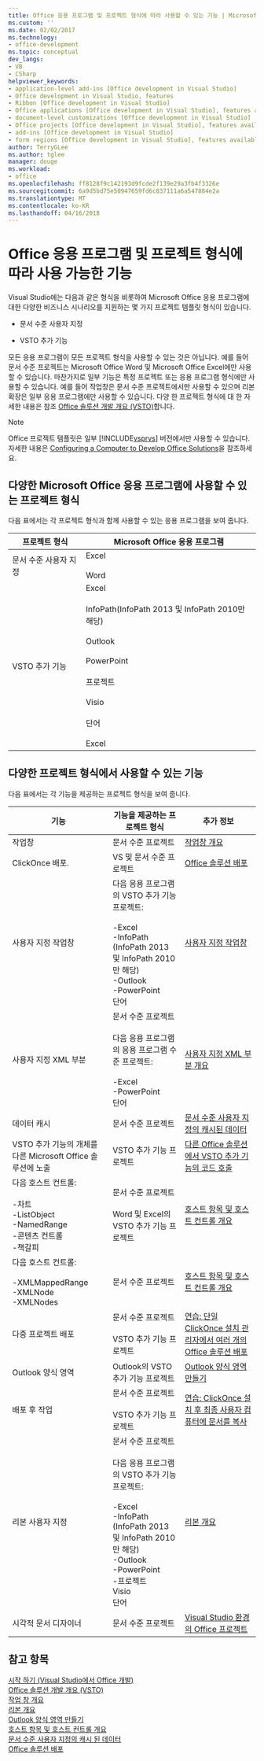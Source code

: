 ```yaml
---
title: Office 응용 프로그램 및 프로젝트 형식에 따라 사용할 수 있는 기능 | Microsoft Docs
ms.custom: ''
ms.date: 02/02/2017
ms.technology:
- office-development
ms.topic: conceptual
dev_langs:
- VB
- CSharp
helpviewer_keywords:
- application-level add-ins [Office development in Visual Studio]
- Office development in Visual Studio, features
- Ribbon [Office development in Visual Studio]
- Office applications [Office development in Visual Studio], features available
- document-level customizations [Office development in Visual Studio]
- Office projects [Office development in Visual Studio], features available
- add-ins [Office development in Visual Studio]
- form regions [Office development in Visual Studio], features available
author: TerryGLee
ms.author: tglee
manager: douge
ms.workload:
- office
ms.openlocfilehash: ff8128f9c142193d9fcde2f139e29a3fb4f3326e
ms.sourcegitcommit: 6a9d5bd75e50947659fd6c837111a6a547884e2a
ms.translationtype: MT
ms.contentlocale: ko-KR
ms.lasthandoff: 04/16/2018
---
```

# <a name="features-available-by-office-application-and-project-type"></a>Office 응용 프로그램 및 프로젝트 형식에 따라 사용 가능한 기능
  Visual Studio에는 다음과 같은 형식을 비롯하여 Microsoft Office 응용 프로그램에 대한 다양한 비즈니스 시나리오를 지원하는 몇 가지 프로젝트 템플릿 형식이 있습니다.  
  
-   문서 수준 사용자 지정  
  
-   VSTO 추가 기능  
  
 모든 응용 프로그램이 모든 프로젝트 형식을 사용할 수 있는 것은 아닙니다. 예를 들어 문서 수준 프로젝트는 Microsoft Office Word 및 Microsoft Office Excel에만 사용할 수 있습니다. 마찬가지로 일부 기능은 특정 프로젝트 또는 응용 프로그램 형식에만 사용할 수 있습니다. 예를 들어 작업창은 문서 수준 프로젝트에서만 사용할 수 있으며 리본 확장은 일부 응용 프로그램에만 사용할 수 있습니다. 다양 한 프로젝트 형식에 대 한 자세한 내용은 참조 [Office 솔루션 개발 개요 &#40;VSTO&#41;](../vsto/office-solutions-development-overview-vsto.md)합니다.  
  
> [!NOTE]  
>  Office 프로젝트 템플릿은 일부 [!INCLUDE[vsprvs](../sharepoint/includes/vsprvs-md.md)] 버전에서만 사용할 수 있습니다. 자세한 내용은 [Configuring a Computer to Develop Office Solutions](../vsto/configuring-a-computer-to-develop-office-solutions.md)을 참조하세요.  
  
## <a name="project-types-available-for-different-microsoft-office-applications"></a>다양한 Microsoft Office 응용 프로그램에 사용할 수 있는 프로젝트 형식  
 다음 표에서는 각 프로젝트 형식과 함께 사용할 수 있는 응용 프로그램을 보여 줍니다.  
  
|프로젝트 형식|Microsoft Office 응용 프로그램|  
|-------------------|----------------------------------|  
|문서 수준 사용자 지정|Excel<br /><br /> Word|  
|VSTO 추가 기능|Excel<br /><br /> InfoPath(InfoPath 2013 및 InfoPath 2010만 해당)<br /><br /> Outlook<br /><br /> PowerPoint<br /><br /> 프로젝트<br /><br /> Visio<br /><br /> 단어<br /><br /> Excel|  
  
## <a name="features-available-in-different-project-types"></a>다양한 프로젝트 형식에서 사용할 수 있는 기능  
 다음 표에서는 각 기능을 제공하는 프로젝트 형식을 보여 줍니다.  
  
|기능|기능을 제공하는 프로젝트 형식|추가 정보|  
|-------------|--------------------------------------------|---------------------|  
|작업창|문서 수준 프로젝트|[작업창 개요](../vsto/actions-pane-overview.md)|  
|ClickOnce 배포.|VS 및 문서 수준 프로젝트|[Office 솔루션 배포](../vsto/deploying-an-office-solution.md)|  
|사용자 지정 작업창|다음 응용 프로그램의 VSTO 추가 기능 프로젝트:<br /><br /> -Excel<br />-InfoPath (InfoPath 2013 및 InfoPath 2010만 해당)<br />-Outlook<br />-PowerPoint<br />단어|[사용자 지정 작업창](../vsto/custom-task-panes.md)|  
|사용자 지정 XML 부분|문서 수준 프로젝트<br /><br /> 다음 응용 프로그램의 응용 프로그램 수준 프로젝트:<br /><br /> -Excel<br />-PowerPoint<br />단어|[사용자 지정 XML 부분 개요](../vsto/custom-xml-parts-overview.md)|  
|데이터 캐시|문서 수준 프로젝트|[문서 수준 사용자 지정의 캐시된 데이터](../vsto/cached-data-in-document-level-customizations.md)|  
|VSTO 추가 기능의 개체를 다른 Microsoft Office 솔루션에 노출|VSTO 추가 기능 프로젝트|[다른 Office 솔루션에서 VSTO 추가 기능의 코드 호출](../vsto/calling-code-in-vsto-add-ins-from-other-office-solutions.md)|  
|다음 호스트 컨트롤:<br /><br /> -차트<br />-ListObject<br />-NamedRange<br />-콘텐츠 컨트롤<br />-책갈피|문서 수준 프로젝트<br /><br /> Word 및 Excel의 VSTO 추가 기능 프로젝트|[호스트 항목 및 호스트 컨트롤 개요](../vsto/host-items-and-host-controls-overview.md)|  
|다음 호스트 컨트롤:<br /><br /> -XMLMappedRange<br />-XMLNode<br />-XMLNodes|문서 수준 프로젝트|[호스트 항목 및 호스트 컨트롤 개요](../vsto/host-items-and-host-controls-overview.md)|  
|다중 프로젝트 배포|문서 수준 프로젝트<br /><br /> VSTO 추가 기능 프로젝트|[연습: 단일 ClickOnce 설치 관리자에서 여러 개의 Office 솔루션 배포](http://msdn.microsoft.com/en-us/051223c0-4082-4799-b78b-a4763a9def55)|  
|Outlook 양식 영역|Outlook의 VSTO 추가 기능 프로젝트|[Outlook 양식 영역 만들기](../vsto/creating-outlook-form-regions.md)|  
|배포 후 작업|문서 수준 프로젝트<br /><br /> VSTO 추가 기능 프로젝트|[연습: ClickOnce 설치 후 최종 사용자 컴퓨터에 문서를 복사](http://msdn.microsoft.com/en-us/100090f7-bc63-4152-b3e1-19b48bc27466)|  
|리본 사용자 지정|문서 수준 프로젝트<br /><br /> 다음 응용 프로그램의 VSTO 추가 기능 프로젝트:<br /><br /> -Excel<br />-InfoPath (InfoPath 2013 및 InfoPath 2010만 해당)<br />-Outlook<br />-PowerPoint<br />-프로젝트<br />Visio<br />단어|[리본 개요](../vsto/ribbon-overview.md)|  
|시각적 문서 디자이너|문서 수준 프로젝트|[Visual Studio 환경의 Office 프로젝트](../vsto/office-projects-in-the-visual-studio-environment.md)|  
  
## <a name="see-also"></a>참고 항목  
 [시작 하기 &#40;Visual Studio에서 Office 개발&#41;](../vsto/getting-started-office-development-in-visual-studio.md)   
 [Office 솔루션 개발 개요 &#40;VSTO&#41;](../vsto/office-solutions-development-overview-vsto.md)   
 [작업 창 개요](../vsto/actions-pane-overview.md)   
 [리본 개요](../vsto/ribbon-overview.md)   
 [Outlook 양식 영역 만들기](../vsto/creating-outlook-form-regions.md)   
 [호스트 항목 및 호스트 컨트롤 개요](../vsto/host-items-and-host-controls-overview.md)   
 [문서 수준 사용자 지정의 캐시 된 데이터](../vsto/cached-data-in-document-level-customizations.md)   
 [Office 솔루션 배포](../vsto/deploying-an-office-solution.md)  
  
  